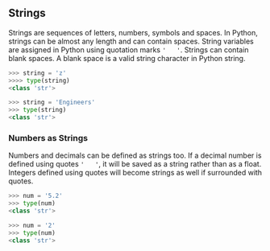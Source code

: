 
## Strings
Strings are sequences of letters, numbers, symbols and spaces. In Python, strings can be almost any length and can contain spaces. String variables are assigned in Python using quotation marks ```'   '```. Strings can contain blank spaces. A blank space is a valid string character in Python string.

```python
>>> string = 'z'
>>>> type(string)
<class 'str'>

>>> string = 'Engineers'
>>> type(string)
<class 'str'>
```
### Numbers as Strings

Numbers and decimals can be defined as strings too. If a decimal number is defined using quotes ```'   '```, it will be saved as a string rather than as a float. Integers defined using quotes will become strings as well if surrounded with quotes.

```python
>>> num = '5.2'
>>> type(num)
<class 'str'>

>>> num = '2'
>>> type(num)
<class 'str'>
```
 

